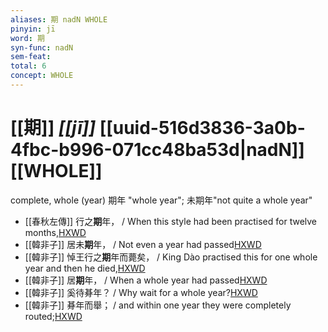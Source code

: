 ```yaml
---
aliases: 期 nadN WHOLE
pinyin: jī
word: 期
syn-func: nadN
sem-feat: 
total: 6
concept: WHOLE 
---
```

# [[期]] *[[jī]]*  [[uuid-516d3836-3a0b-4fbc-b996-071cc48ba53d|nadN]] [[WHOLE]]
complete, whole (year) 期年 "whole year"; 未期年"not quite a whole year"
 - [[春秋左傳]] 行之**期**年， / When this style had been practised for twelve months,[HXWD](https://hxwd.org/textview.html?location=KR1e0001_tls_009-207a.17)
 - [[韓非子]] 居未**期**年， / Not even a year had passed[HXWD](https://hxwd.org/textview.html?location=KR3c0005_tls_010-22a.9)
 - [[韓非子]] 悼王行之**期**年而薨矣， / King Dào practised this for one whole year and then he died,[HXWD](https://hxwd.org/textview.html?location=KR3c0005_tls_013-11a.2)
 - [[韓非子]] 居**期**年， / When a whole year had passed[HXWD](https://hxwd.org/textview.html?location=KR3c0005_tls_033-61a.8)
 - [[韓非子]] 奚待朞年？ / Why wait for a whole year?[HXWD](https://hxwd.org/textview.html?location=KR3c0005_tls_036-22a.9)
 - [[韓非子]] 朞年而舉； / and within one year they were completely routed;[HXWD](https://hxwd.org/textview.html?location=KR3c0005_tls_049-71a.6)